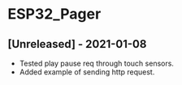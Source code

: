 # ESP32_Pager

 
## [Unreleased] - 2021-01-08
 
- Tested play pause req through touch sensors.
- Added example of sending http request.
 
